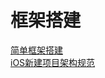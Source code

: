 
# 框架搭建

[简单框架搭建](http://www.jianshu.com/p/0c6f3f4b3b34)  
[iOS新建项目架构规范](http://www.cocoachina.com/ios/20151207/14586.html)
